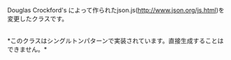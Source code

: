 Douglas Crockford's によって作られたjson.js(<a href="http://www.json.org/js.html">http://www.json.org/js.html</a>)を変更したクラスです。

<br />
*このクラスはシングルトンパターンで実装されています。直接生成することはできません。*

